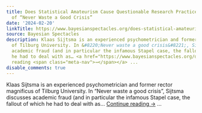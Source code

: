 ```yaml
---
title: Does Statistical Amateurism Cause Questionable Research Practices? Book Review
  of “Never Waste a Good Crisis”
date: '2024-02-20'
linkTitle: https://www.bayesianspectacles.org/does-statistical-amateurism-cause-questionable-research-practices-book-review-of-never-waste-a-good-crisis/
source: Bayesian Spectacles
description: Klaas Sijtsma is an experienced psychometrician and former rector magnificus
  of Tilburg University. In &#8220;Never waste a good crisis&#8221;, Sijtsma discusses
  academic fraud (and in particular the infamous Stapel case, the fallout of which
  he had to deal with as… <a href="https://www.bayesianspectacles.org/does-statistical-amateurism-cause-questionable-research-practices-book-review-of-never-waste-a-good-crisis/">Continue
  reading <span class="meta-nav">→</span></a> ...
disable_comments: true
---
```

Klaas Sijtsma is an experienced psychometrician and former rector magnificus of Tilburg University. In &#8220;Never waste a good crisis&#8221;, Sijtsma discusses academic fraud (and in particular the infamous Stapel case, the fallout of which he had to deal with as… <a href="https://www.bayesianspectacles.org/does-statistical-amateurism-cause-questionable-research-practices-book-review-of-never-waste-a-good-crisis/">Continue reading <span class="meta-nav">→</span></a> ...